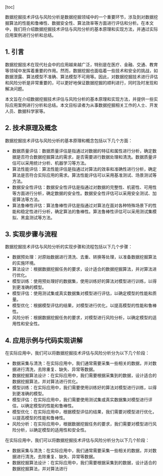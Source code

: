 
[toc]                    
                
                
数据挖掘技术评估与风险分析是数据挖掘领域中的一个重要环节，涉及到对数据挖掘算法的性能和鲁棒性、数据安全性、算法效率等方面进行评估和分析。在本文中，我们将介绍数据挖掘技术评估与风险分析的基本原理和实现方法，并通过实际应用案例进行分析和总结。

## 1. 引言

数据挖掘技术在现代社会中的应用越来越广泛，特别是在医疗、金融、交通、教育等领域中发挥着重要的作用。然而，数据挖掘也面临着一些技术和安全的挑战，如数据泄露、算法模型不准确、算法模型不可用等。因此，对数据挖掘技术进行评估和风险分析是非常重要的，可以更好地保证数据挖掘的顺利进行，同时及时发现和解决问题。

本文旨在介绍数据挖掘技术评估与风险分析的基本原理和实现方法，并提供一些实际应用案例进行分析和总结。本文目标读者为从事数据挖掘相关工作的人士、开发人员、数据科学家等。

## 2. 技术原理及概念

数据挖掘技术评估与风险分析的基本原理和概念包括以下几个方面：

- 数据质量评估：数据质量评估是指通过对数据的特征和属性进行分析，确定数据是否符合数据挖掘算法的需求，是否需要进行数据处理和清洗。数据质量评估可以采用统计分析、机器学习等方法。
- 算法性能评估：算法性能评估是指通过对算法的效率和准确性进行分析，确定算法是否符合实际应用的需求。算法性能评估可以采用基准测试、场景测试等方法。
- 数据安全性评估：数据安全性评估是指通过对数据的完整性、机密性、可用性等方面进行分析，确定数据的安全性。数据安全性评估可以采用安全测试、加密算法等方法。
- 算法鲁棒性评估：算法鲁棒性评估是指通过对算法在面对各种特殊场景下的性能和稳定性进行分析，确定算法的鲁棒性。算法鲁棒性评估可以采用测试集模拟、黑盒测试等方法。

## 3. 实现步骤与流程

数据挖掘技术评估与风险分析的实现步骤和流程包括以下几个步骤：

- 数据预处理：对原始数据进行清洗、去重、转换等处理，以准备数据挖掘算法的实施环境。
- 算法设计：根据数据挖掘任务的要求，设计适合的数据挖掘算法，并对算法进行优化。
- 模型训练：使用预处理好的数据集，使用训练好的算法对模型进行训练，以得到更准确的模型。
- 模型评估：使用测试集或真实数据集对模型进行评估，以确定模型的性能和质量。
- 模型优化：根据模型评估的结果，对模型进行优化，以提高模型的性能和鲁棒性。
- 风险分析：根据数据挖掘任务的要求，对模型进行风险分析，以确定模型的适用性和安全性。

## 4. 应用示例与代码实现讲解

在实际应用中，我们可以将数据挖掘技术评估与风险分析分为以下几个阶段：

- 数据采集与清洗：在实际应用中，我们通常需要采集一些相关的数据，并对数据进行清洗，去除重复、缺失、异常等数据。
- 数据挖掘算法设计：在实际应用中，我们需要根据采集到的数据，设计适合的数据挖掘算法，并对算法进行优化。
- 模型训练：在实际应用中，我们需要使用训练好的算法对模型进行训练，以得到更准确的模型。
- 模型评估：在实际应用中，我们需要使用测试集或真实数据集对模型进行评估，以确定模型的性能和鲁棒性。
- 模型优化：在实际应用中，根据模型评估的结果，我们需要对模型进行优化，以提高模型的性能和鲁棒性。
- 风险分析：在实际应用中，根据数据挖掘任务的要求，我们需要对模型进行风险分析，以确定模型的适用性和安全性。

在实际应用中，我们可以将数据挖掘技术评估与风险分析分为以下几个阶段：

- 数据采集与清洗：在实际应用中，我们通常需要采集一些相关的数据，并对数据进行清洗，去除重复、缺失、异常等数据。
- 数据挖掘算法设计：在实际应用中，我们需要根据采集到的数据，设计适合的数据挖掘算法，并对算法进行

